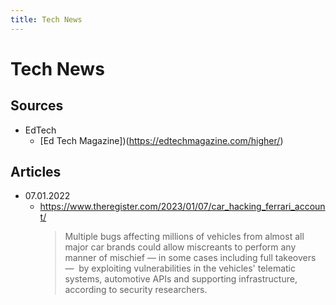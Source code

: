 ```yaml
---
title: Tech News
---
```

# Tech News

## Sources

- EdTech
    - [Ed Tech Magazine])(https://edtechmagazine.com/higher/)


## Articles

- 07.01.2022
    - <https://www.theregister.com/2023/01/07/car_hacking_ferrari_account/>
      > Multiple bugs affecting millions of vehicles from almost all major car brands could allow miscreants to perform any manner of mischief — in some cases including full takeovers —  by exploiting vulnerabilities in the vehicles' telematic systems, automotive APIs and supporting infrastructure, according to security researchers.


